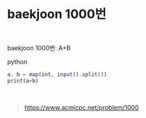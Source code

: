 # ﻿baekjoon 1000번

﻿

baekjoon 1000번: A+B

python



```javascript
a, b = map(int, input().split())
print(a+b)
```

﻿

> https://www.acmicpc.net/problem/1000